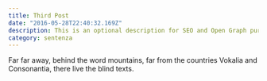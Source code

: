 ```yaml
---
title: Third Post
date: "2016-05-28T22:40:32.169Z"
description: This is an optional description for SEO and Open Graph purposes, rather than the default generated excerpt.
category: sentenza
---
```


Far far away, behind the word mountains, far from the countries Vokalia and
Consonantia, there live the blind texts.